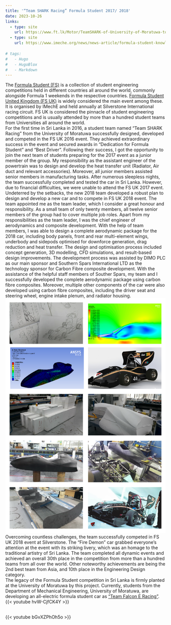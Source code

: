 ```yaml
---
title: '“Team SHARK Racing” Formula Student 2017/ 2018'
date: 2023-10-26
links:
  - type: site
    url: https://www.ft.lk/Motor/TeamSHARK-of-University-of-Moratuwa-to-compete-in-Formula-Student-2018/55-658267
  - type: site
    url: https://www.imeche.org/news/news-article/formula-student-knowledge-sharing-event-organised-by-the-sri-lanka-s-only-fs-team---teamshark-of-university-of-moratuwa-chapter
  
# tags:
#   - Hugo
#   - HugoBlox
#   - Markdown
---
```



The [Formula Student (FS)](https://en.wikipedia.org/wiki/Formula_Student) is a collection of student engineering competitions held in different countries all around the world, commonly alongside Formula 1 weekends in the respective countries. [Formula Student United Kingdom (FS UK)](https://www.imeche.org/events/formula-student) is widely considered the main event among these. It is organised by IMechE and held annually at Silverstone International racing circuit. FS UK is considered the pinnacle of student engineering competitions and is usually attended by more than a hundred student teams from Universities all around the world.
<br/>
For the first time in Sri Lanka in 2016, a student team named “Team SHARK Racing” from the University of Moratuwa successfully designed, developed and competed in the FS UK 2016 event. They achieved extraordinary success in the event and secured awards in “Dedication for Formula Student” and “Best Driver”. Following their success, I got the opportunity to join the next team of students preparing for the 2017 event as a junior member of the group. My responsibility as the assistant engineer of the powertrain was to design and develop the heat transfer unit (Radiator, Air duct and relevant accessories). Moreover, all junior members assisted senior members in manufacturing tasks. After numerous sleepless nights, the team successfully completed and tested the car in Sri Lanka. However, due to financial difficulties, we were unable to attend the FS UK 2017 event.
<br/>
Undeterred by the setbacks, the new 2018 team developed a robust plan to design and develop a new car and to compete in FS UK 2018 event. The team appointed me as the team leader, which I consider a great honour and responsibility. As a small team of only twenty members, all twelve senior members of the group had to cover multiple job roles. Apart from my responsibilities as the team leader, I was the chief engineer of aerodynamics and composite development. With the help of team members, I was able to design a complete aerodynamic package for the 2018 car, including body panels, front and rear multi-element wings, underbody and sidepods optimised for downforce generation, drag reduction and heat transfer. The design and optimisation process included concept generation, 3D modelling, CFD simulations, and result-based design improvements. The development process was assisted by DIMO PLC as our main sponsor and Southern Spars International LTD as the technology sponsor for Carbon Fibre composite development. With the assistance of the helpful staff members of Souther Spars, my team and I successfully developed the complete aerodynamic package using carbon fibre composites. Moreover, multiple other components of the car were also developed using carbon fibre composites, including the driver seat and steering wheel, engine intake plenum, and radiator housing.
<br/>
<img src="image.png" alt="screen reader text" class="center-img" />
<br/>
Overcoming countless challenges, the team successfully competed in FS UK 2018 event at Silverstone. The “Fire Demon” car grabbed everyone’s attention at the event with its striking livery, which was an homage to the traditional artistry of Sri Lanka. The team completed all dynamic events and achieved an overall 30th place in the competition from more than a hundred teams from all over the world. Other noteworthy achievements are being the 2nd best team from Asia, and 10th place in the Engineering Design category. 
<br/>
The legacy of the Formula Student competition in Sri Lanka is firmly planted at the University of Moratuwa by this project. Currently, students from the Department of Mechanical Engineering, University of Moratuwa, are developing an all-electric formula student car as [“Team Falcon E Racing”](https://falconeracing.lk/). 
<br/>
{{< youtube hvW-CjfCK4Y >}}

<br/>
{{< youtube bGvXZPhOh5o >}}

<!--more-->
